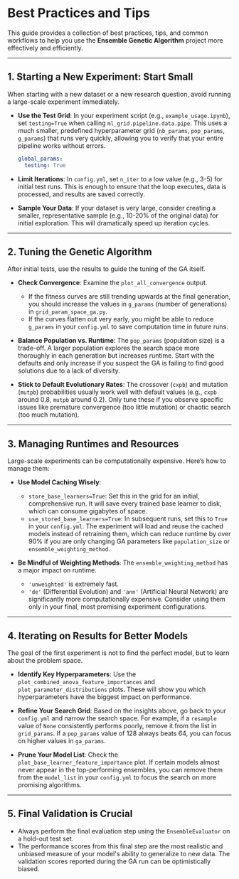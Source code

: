 # Best Practices and Tips

This guide provides a collection of best practices, tips, and common workflows to help you use the **Ensemble Genetic Algorithm** project more effectively and efficiently.

---

## 1. Starting a New Experiment: Start Small

When starting with a new dataset or a new research question, avoid running a large-scale experiment immediately.

-   **Use the Test Grid**: In your experiment script (e.g., `example_usage.ipynb`), set `testing=True` when calling `ml_grid.pipeline.data.pipe`. This uses a much smaller, predefined hyperparameter grid (`nb_params`, `pop_params`, `g_params`) that runs very quickly, allowing you to verify that your entire pipeline works without errors.
    ```yaml
    global_params:
      testing: True
    ```
-   **Limit Iterations**: In `config.yml`, set `n_iter` to a low value (e.g., 3-5) for initial test runs. This is enough to ensure that the loop executes, data is processed, and results are saved correctly.

-   **Sample Your Data**: If your dataset is very large, consider creating a smaller, representative sample (e.g., 10-20% of the original data) for initial exploration. This will dramatically speed up iteration cycles.

---

## 2. Tuning the Genetic Algorithm

After initial tests, use the results to guide the tuning of the GA itself.

-   **Check Convergence**: Examine the `plot_all_convergence` output.
    -   If the fitness curves are still trending upwards at the final generation, you should increase the values in `g_params` (number of generations) in `grid_param_space_ga.py`.
    -   If the curves flatten out very early, you might be able to reduce `g_params` in your `config.yml` to save computation time in future runs.

-   **Balance Population vs. Runtime**: The `pop_params` (population size) is a trade-off. A larger population explores the search space more thoroughly in each generation but increases runtime. Start with the defaults and only increase if you suspect the GA is failing to find good solutions due to a lack of diversity.

-   **Stick to Default Evolutionary Rates**: The crossover (`cxpb`) and mutation (`mutpb`) probabilities usually work well with default values (e.g., `cxpb` around 0.8, `mutpb` around 0.2). Only tune these if you observe specific issues like premature convergence (too little mutation) or chaotic search (too much mutation).

---

## 3. Managing Runtimes and Resources

Large-scale experiments can be computationally expensive. Here’s how to manage them:

-   **Use Model Caching Wisely**:
    -   `store_base_learners=True`: Set this in the grid for an initial, comprehensive run. It will save every trained base learner to disk, which can consume gigabytes of space.
    -   `use_stored_base_learners=True`: In subsequent runs, set this to `True` in your `config.yml`. The experiment will load and reuse the cached models instead of retraining them, which can reduce runtime by over 90% if you are only changing GA parameters like `population_size` or `ensemble_weighting_method`.

-   **Be Mindful of Weighting Methods**: The `ensemble_weighting_method` has a major impact on runtime.
    -   `'unweighted'` is extremely fast.
    -   `'de'` (Differential Evolution) and `'ann'` (Artificial Neural Network) are significantly more computationally expensive. Consider using them only in your final, most promising experiment configurations.

---

## 4. Iterating on Results for Better Models

The goal of the first experiment is not to find the perfect model, but to learn about the problem space.

-   **Identify Key Hyperparameters**: Use the `plot_combined_anova_feature_importances` and `plot_parameter_distributions` plots. These will show you which hyperparameters have the biggest impact on performance.

-   **Refine Your Search Grid**: Based on the insights above, go back to your `config.yml` and narrow the search space. For example, if a `resample` value of `None` consistently performs poorly, remove it from the list in `grid_params`. If a `pop_params` value of 128 always beats 64, you can focus on higher values in `ga_params`.

-   **Prune Your Model List**: Check the `plot_base_learner_feature_importance` plot. If certain models almost never appear in the top-performing ensembles, you can remove them from the `model_list` in your `config.yml` to focus the search on more promising algorithms.

---

## 5. Final Validation is Crucial

-   Always perform the final evaluation step using the `EnsembleEvaluator` on a hold-out test set.
-   The performance scores from this final step are the most realistic and unbiased measure of your model's ability to generalize to new data. The validation scores reported during the GA run can be optimistically biased.